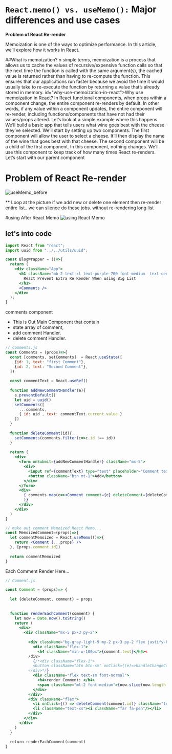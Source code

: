 ﻿# `React.memo() vs. useMemo():`  Major differences and use cases

**Problem of React Re-render**

Memoization is one of the ways to optimize performance. In this article, we’ll explore how it works in React.

##What is memoization?
n simple terms, memoization is a process that allows us to cache the values of recursive/expensive function calls so that the next time the function is called with the same argument(s), the cached value is returned rather than having to re-compute the function.
This ensures that our applications run faster because we avoid the time it would usually take to re-execute the function by returning a value that’s already stored in memory.
 id="why-use-memoization-in-react">Why use memoization in React?
In React functional components, when props within a component change, the entire component re-renders by default. In other words, if any value within a component updates, the entire component will re-render, including functions/components that have not had their values/props altered.
Let’s look at a simple example where this happens. We’ll build a basic app that tells users what wine goes best with the cheese they’ve selected.
We’ll start by setting up two components. The first component will allow the user to select a cheese. It’ll then display the name of the wine that goes best with that cheese. The second component will be a child of the first component. In this component, nothing changes. We’ll use this component to keep track of how many times React re-renders.
Let’s start with our parent component

# Problem of React Re-render
![useMemo_before](https://res.cloudinary.com/dbuvg9h1e/image/upload/v1639058478/react_useMemo_before.gif)

** Loop at the picture if we add new or delete one element then re-render entire list..
we can silence do these jobs. without re-rendering long list

#using After React Memo
![using React Memo](https://res.cloudinary.com/dbuvg9h1e/image/upload/v1639058388/react_useMemo_after.gif)


## let's into code
`````jsx
import React from "react";
import uuid from "../../utils/uuid";

const BlogWrapper = ()=>{
  return (
    <div className="App">
      <h1 className="mb-2 text-xl text-purple-700 font-medium  text-center">
        React Prevent Extra Re Render When using Big List
      </h1>
      <Comments />
    </div>
  );
}

`````

comments component
* This is Out Main Component that contain 
* state array of comment,
* add comment Handler.
* delete comment Handler.
```jsx
// Comments.js
const Comments = (props)=>{
  const [comments, setComments]  = React.useState([
    {id: 1, text: "first Comment"},
    {id: 2, text: "Second Comment"},
  ])
  
  const commentText = React.useRef()
  
  function addNewCommentHandler(e){
    e.preventDefault()
    let uid = uuid()
    setComments([
      ...comments,
      { id: uid , text: commentText.current.value }
    ])
  }
  
  function deleteComment(id){
    setComments(comments.filter(c=>c.id !== id))
  }
  
  return (
    <div>
      <form onSubmit={addNewCommentHandler} className="mx-5">
        <div>
          <input ref={commentText} type="text" placeholder="Comment text" className="input-elem"/>
          <button className="btn mt-1">Add</button>
        </div>
      </form>
      <div>
        { comments.map(c=><Comment comment={c} deleteComment={deleteComment} />
        )}
      </div>
    </div>
  )
}

```


```jsx
// make out comment Memoized React Memo...
const MemoizedComment=(props)=>{
  let commentMemoized = React.useMemo(()=>{
    return <Comment {...props} />
  }, [props.comment.id])
  
  return commentMemoized
}

```


Each Comment Render Here...
```jsx
// Comment.js 

const Comment = (props)=> {
  
  let {deleteComment, comment} = props
  
  
  function renderEachComment(comment) {
    let now = Date.now().toString()
    return (
      <div>
        <div className="mx-5 px-3 py-2">
          
          <div className="bg-gray-light-9 my-2 px-3 py-2 flex justify-between">
            <div className="flex-1">
              <h4 className="min-w-100px">{comment.text}</h4><
          /div>
            {/*<div className="flex-1">
            <button className="btn btn-sm" onClick={(e)=>handleChangeCommentName(comment.id)}>change Name</button>
          </div>*/}
            <div className="flex text-sm font-normal">
              <h4>render Comment: </h4>
              <span className="ml-2 font-medium">{now.slice(now.length - 4)} ago</span>
            </div>
          </div>
          <div className="flex">
            <li onClick={() => deleteComment(comment.id)} className="text-xs mx-2"><i className="far fa-trash"/></li>
            <li className="text-xs"><i className="far fa-pen"/></li>
          </div>
        </div>
      </div>
    )
  }
  
  return renderEachComment(comment)
}
```


